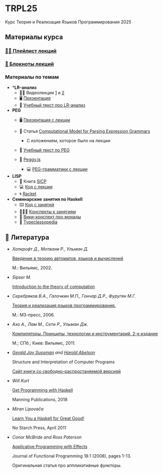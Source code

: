 # TRPL25
Курс Теория и Реализация Языков Программирования 2025



## Материалы курса

### [🧑‍🏫 Плейлист лекций](https://www.youtube.com/playlist?list=PL7ozpw-eyYgCqZM-x3eFI9j6mC9hichad)

### [📝 Блокноты лекций](./LectureNotes)

### Материалы по темам

- ***LR-анализ**
  - 🧑‍🏫 Видеолекции [1](https://www.youtube.com/watch?v=Tkm8ns3ZSE0&list=PL7ozpw-eyYgCMvuTNIWIz1ZzRybdiysm-&index=13) и [2](https://www.youtube.com/watch?v=61U7lJR5ZTQ&list=PL7ozpw-eyYgCMvuTNIWIz1ZzRybdiysm-&index=14)
  - 🖥️ [Презентация](https://www.rubtsov.su/public/fl/2019/LR-slides.pdf)
  - 📜 [Учебный текст про LR-анализ](https://www.rubtsov.su/public/fl/2020/LR_text.pdf)
- **PEG**
  - 🖥️ [Презентация с лекции](./PEG/RubtsovSept26.pdf) 
  - 📄 Статья [Computational Model for Parsing Expression Grammars](https://arxiv.org/abs/2406.14911)
    - С изложением, которое было на лекции

  - 📜 [Учебный текст по PEG](https://www.rubtsov.su/public/fl/2022/PEG_text.pdf)
  - 🔗 [Peggy.js](https://peggyjs.org)
    - 💻 [PEG-грамматики с лекции](./PEG/Lecture_5_examples.peg)
- **LISP**
  - 📖 Книга [SICP](#SICP)
  - 💻 [Код с лекции](./LISP)
  - 🌀 [Racket](https://racket-lang.org/)
- **Семинарские занятия по Haskell**
  - ⌨️ [Код с занятий](./Haskell/Classes)
  - 👨🏼‍🏫 [Конспекты к занятиям](./Haskell/)
  - 📘 [Вики-конспект про монады](https://en.wikibooks.org/wiki/Haskell/Prologue:_IO,_an_applicative_functor)
  - 📘 [Typeclassopedia](https://wiki.haskell.org/index.php?title=Typeclassopedia)



## 📖 Литература 

- *Хопкрофт Д., Мотвани Р., Ульман Д.*

  [Введение в теорию автоматов, языков и вычислений](http://lib.mipt.ru/book/80313/?q=Введение+в+теорию+автоматов%2C+языков+и+вычислений.)

  М.: Вильямс, 2002.

- *Sipser M.*

  [Introduction to the theory of computation](http://lib.mipt.ru/book/11076/?q=Sipser)
  
- *Серебряков В.А., Галочкин М.П., Гончар Д.Р., Фуругян М.Г.*

  [Теория и реализация языков программирования.](http://trpl7.ru/t-books/_TRYAPBOOK_pdf.pdf)

  М.: МЗ-пресс, 2006.

- *Ахо А., Лам М., Сети Р., Ульман Дж.*

  [Компиляторы. Принципы, технологии и инструментарий. 2-е издание](http://lib.mipt.ru/book/266014/?q=Компиляторы.+Принципы%2C+технологии+и+инструментарий.)

  М.; СПб.; Киев: Вильямс, 2011.
  
- *[Gerald Jay Sussman](https://mitpress.mit.edu/author/gerald-jay-sussman-2582) and [Harold Abelson](https://mitpress.mit.edu/author/harold-abelson-12602)*

  Structure and Interpretation of Computer Programs

  [Сайт книги со свободно-распростаняемой версией](https://mitp-content-server.mit.edu/books/content/sectbyfn/books_pres_0/6515/sicp.zip/index.html)

- *Will Kurt*

  [Get Programming with Haskell](https://edu.anarcho-copy.org/Programming%20Languages/Haskell/Get%20Programming%20with%20Haskell.pdf)

  Manning Publications, 2018

- *Miran Lipovača*

  [Learn You a Haskell for Great Good!](https://learnyouahaskell.com/)

  No Starch Press, April 2011

- *Conor McBride and Ross Paterson*

  [Applicative Programming with Effects](https://www.staff.city.ac.uk/~ross/papers/Applicative.html)
 
  Journal of Functional Programming 18:1 (2008), pages 1-13.

  Оригинальная статья про аппликативные функторы.
